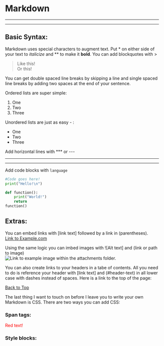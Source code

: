 # Markdown
------------------------------------------------------------------
------------------------------------------------------------------
## **Basic Syntax:**  

Markdown uses special characters to augment text. Put * on either side of your text to *italicize* and ** to make it **bold**. You can add blockquotes with >
> Like this!  
> Or this!

You can get double spaced line breaks by skipping a line and single spaced line breaks by adding two spaces at the end of your sentence.  

Ordered lists are super simple:  
1. One
2. Two
3. Three 
 
Unordered lists are just as easy - :
- One
- Two 
- Three

Add horizontal lines with *** or ---
*** 
---

Add code blocks with ```language ```
```python
#Code goes here!
print("Hello!\n")

def function():
    print("World!")
    return
function()
```

## **Extras:**  
You can embed links with [link text] followed by a link in (parentheses).  
[Link to Example.com](https://example.com)

Using the same logic you can imbed images with ![Alt text] and (link or path to image)  
![Link to example image within the attachments folder.](../Attachments/example.jpg)

You can also create links to your headers in a tabe of contents. All you need to do is reference your header with [link text] and (#header-text) in all lower case with dashes instead of spaces. Here is a link to the top of the page:

[Back to Top](#markdown-tips-and-tricks)

The last thing I want to touch on before I leave you to write your own Markdown is CSS. There are two ways you can add CSS:

### Span tags:
<span style="color:red;"> Red text! </span>

### Style blocks:

<style> 
orange {color: #FFA348}
blue {color: #62A0EA}
green {color: #8FF0A4}
yellow {color: #F8E45C}
purple {color: #DC8ADD}
red {color: #F65151}
</style>
 